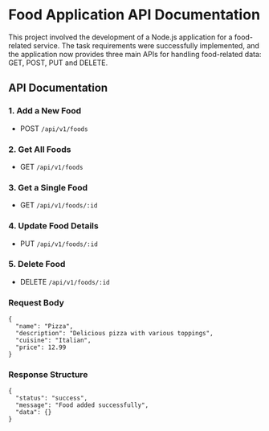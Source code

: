 # Food Application API Documentation

This project involved the development of a Node.js application for a food-related service. The task requirements were successfully implemented, and the application now provides three main APIs for handling food-related data: GET, POST, PUT and DELETE.

## API Documentation

### 1. Add a New Food

- POST `/api/v1/foods`

### 2. Get All Foods

- GET `/api/v1/foods`

### 3. Get a Single Food

- GET `/api/v1/foods/:id`

### 4. Update Food Details

- PUT `/api/v1/foods/:id`

### 5. Delete Food

- DELETE `/api/v1/foods/:id`

### Request Body

```
{
  "name": "Pizza",
  "description": "Delicious pizza with various toppings",
  "cuisine": "Italian",
  "price": 12.99
}
```

### Response Structure

```
{
  "status": "success",
  "message": "Food added successfully",
  "data": {}
}
```
